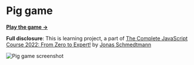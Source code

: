 # Pig game

[**Play the game →**](https://ikundanmehta.github.io/pig-game/)

**Full disclosure**: This is learning project, a part of [The Complete JavaScript Course 2022: From Zero to Expert!](https://www.udemy.com/course/the-complete-javascript-course/) by [Jonas Schmedtmann](https://codingheroes.io/)

![Pig game screenshot](https://ikundanmehta.github.io/pig-game/pig-game.png)
